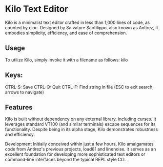 # Kilo Text Editor

Kilo is a minimalist text editor crafted in less than 1,000 lines of code, as counted by cloc. Designed by Salvatore Sanfilippo, also known as Antirez, it embodies simplicity, efficiency, and ease of comprehension.

## Usage

To utilize Kilo, simply invoke it with a filename as follows: kilo

## Keys:

CTRL-S: Save 
CTRL-Q: Quit 
CTRL-F: Find string in file (ESC to exit search, arrows to navigate)

## Features

Kilo is built without dependency on any external library, including curses. It leverages standard VT100 (and similar terminals) escape sequences for its functionality. Despite being in its alpha stage, Kilo demonstrates robustness and efficiency.

Development Initially conceived within just a few hours, Kilo amalgamates code from Antirez's previous projects, load81 and linenoise. It serves as an excellent foundation for developing more sophisticated text editors or command-line interfaces beyond the typical REPL style CLI.


